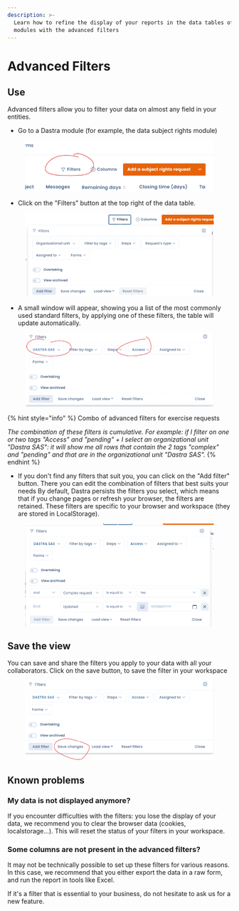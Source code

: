 ```yaml
---
description: >-
  Learn how to refine the display of your reports in the data tables of all
  modules with the advanced filters
---
```


# Advanced Filters

## Use

Advanced filters allow you to filter your data on almost any field in your entities.&#x20;

* Go to a Dastra module (for example, the data subject rights module)&#x20;

<figure><img src="../../.gitbook/assets/image (40).png" alt=""><figcaption></figcaption></figure>

* Click on the "Filters" button at the top right of the data table.&#x20;

<figure><img src="../../.gitbook/assets/image (1) (1) (1).png" alt=""><figcaption></figcaption></figure>

* A small window will appear, showing you a list of the most commonly used standard filters, by applying one of these filters, the table will update automatically.&#x20;



<figure><img src="../../.gitbook/assets/image (23).png" alt=""><figcaption></figcaption></figure>

{% hint style="info" %}
Combo of advanced filters for exercise requests&#x20;

_The combination of these filters is cumulative. For example: if I filter on one or two tags "Access" and "pending" + I select an organizational unit "Dastra SAS": it will show me all rows that contain the 2 tags "complex" and "pending" and that are in the organizational unit "Dastra SAS"._
{% endhint %}

* If you don't find any filters that suit you, you can click on the "Add filter" button. There you can edit the combination of filters that best suits your needs By default, Dastra persists the filters you select, which means that if you change pages or refresh your browser, the filters are retained. These filters are specific to your browser and workspace (they are stored in LocalStorage).&#x20;

<figure><img src="../../.gitbook/assets/image (247).png" alt=""><figcaption></figcaption></figure>

## Save the view&#x20;

You can save and share the filters you apply to your data with all your collaborators. Click on the save button, to save the filter in your workspace&#x20;

<figure><img src="../../.gitbook/assets/image (36).png" alt=""><figcaption></figcaption></figure>

## Known problems&#x20;

### My data is not displayed anymore?&#x20;

If you encounter difficulties with the filters: you lose the display of your data, we recommend you to clear the browser data (cookies, localstorage...). This will reset the status of your filters in your workspace.&#x20;

### Some columns are not present in the advanced filters?&#x20;

It may not be technically possible to set up these filters for various reasons. In this case, we recommend that you either export the data in a raw form, and run the report in tools like Excel.&#x20;

If it's a filter that is essential to your business, do not hesitate to ask us for a new feature.

